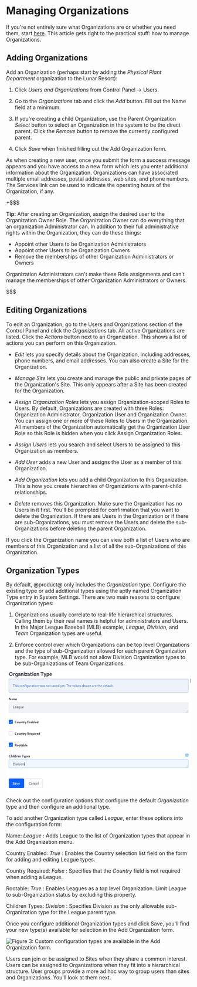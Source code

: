 # Managing Organizations [](id=managing-organizations)

If you're not entirely sure what Organizations are or whether you need them, start
[here](/docs/7-2/deploy/-/knowledge_base/deploy/organizations). 
This article gets right to the practical stuff: how to manage Organizations.

## Adding Organizations [](id=adding-organizations)

Add an Organization (perhaps start by adding the *Physical Plant Department*
organization to the Lunar Resort): 

1.  Click *Users and Organizations* from Control Panel &rarr; Users. 

2.  Go to the *Organizations* tab and click the *Add* button. Fill out the Name
    field at a minimum.

3.  If you're creating a child Organization, use the Parent Organization
    *Select* button to select an Organization in the system to be the direct
    parent. Click the *Remove* button to remove the currently configured parent.

4.  Click *Save* when finished filling out the Add Organization form.

As when creating a new user, once you submit the form a success message appears
and you have access to a new form which lets you enter additional information
about the Organization. Organizations can have associated multiple email
addresses, postal addresses, web sites, and phone numbers. The Services link can
be used to indicate the operating hours of the Organization, if any.

+$$$

**Tip:** After creating an Organization, assign the desired user to the
Organization Owner Role. The Organization Owner can do everything that an
organization Administrator can. In addition to their full administrative rights
within the Organization, they can do these things:

- Appoint other Users to be Organization Administrators 
- Appoint other Users to be Organization Owners
- Remove the memberships of other Organization Administrators or Owners

Organization Administrators can't make these Role assignments and can't manage
the memberships of other Organization Administrators or Owners.

$$$

## Editing Organizations [](id=editing-organizations)

To edit an Organization, go to the Users and Organizations section of the
Control Panel and click the *Organizations* tab. All active Organizations are
listed. Click the *Actions* button next to an Organization. This shows a list of
actions you can perform on this Organization.

- *Edit* lets you specify details about the Organization, including addresses,
  phone numbers, and email addresses. You can also create a Site for the
  Organization.

- *Manage Site* lets you create and manage the public and private pages of the
  Organization's Site. This only appears after a Site has been created for the
  Organization. 

- *Assign Organization Roles* lets you assign Organization-scoped Roles to
  Users. By default, Organizations are created with three Roles: Organization
  Administrator, Organization User and Organization Owner. You can assign one or
  more of these Roles to Users in the Organization. All members of the
  Organization automatically get the Organization User Role so this Role is
  hidden when you click Assign Organization Roles.

- *Assign Users* lets you search and select Users to be assigned to this 
  Organization as members.

- *Add User* adds a new User and assigns the User as a member of
  this Organization.

- *Add Organization* lets you add a child Organization to this
  Organization. This is how you create hierarchies of Organizations with
  parent-child relationships.

- *Delete* removes this Organization. Make sure the
  Organization has no Users in it first. You'll be prompted for confirmation
  that you want to delete the Organization. If there are Users in the
  Organization or if there are sub-Organizations, you must remove the Users and
  delete the sub-Organizations before deleting the parent Organization.

If you click the Organization name you can view both a list of Users who are
members of this Organization and a list of all the sub-Organizations of this
Organization.

## Organization Types [](id=organization-types)

By default, @product@ only includes the *Organization* type. Configure the
existing type or add additional types using the aptly named Organization Type
entry in System Settings. There are two main reasons to configure Organization
types:

1.  Organizations usually correlate to real-life hierarchical structures.
    Calling them by their real names is helpful for administrators and Users. In
    the Major League Baseball (MLB) example, *League*, *Division*, and *Team*
    Organization types are useful.

2.  Enforce control over which Organizations can be top level Organizations and
    the type of sub-Organization allowed for each parent Organization type. For
    example, MLB would not allow Division Organization types to be
    sub-Organizations of Team Organizations.

![Figure 2: Create new organization types through the System Settings entry called Organization Types.](../../../images/orgs-organization-type.png)

Check out the configuration options that configure the default *Organization*
type and then configure an additional type.

To add another Organization type called *League*, enter these options into the
configuration form:

Name: *League*
: Adds League to the list of Organization types that appear in the Add
Organization menu.

Country Enabled: *True*
: Enables the Country selection list field on the form for adding and editing
League types.

Country Required: *False*
: Specifies that the *Country* field is not required when adding a League.

Rootable: *True*
: Enables Leagues as a top level Organization. Limit League to sub-Organization
status by excluding this property.

Children Types: *Division*
: Specifies Division as the only allowable sub-Organization type for the League
parent type.

Once you configure additional Organization types and click Save, you'll find
your new type(s) available for selection in the Add Organization form.

![Figure 3: Custom configuration types are available in the Add Organization
form.](../../../images/orgs-add-custom-organization.png)

Users can join or be assigned to Sites when they share a common interest. Users
can be assigned to Organizations when they fit into a hierarchical structure.
User groups provide a more ad hoc way to group users than sites and
Organizations. You'll look at them next.

